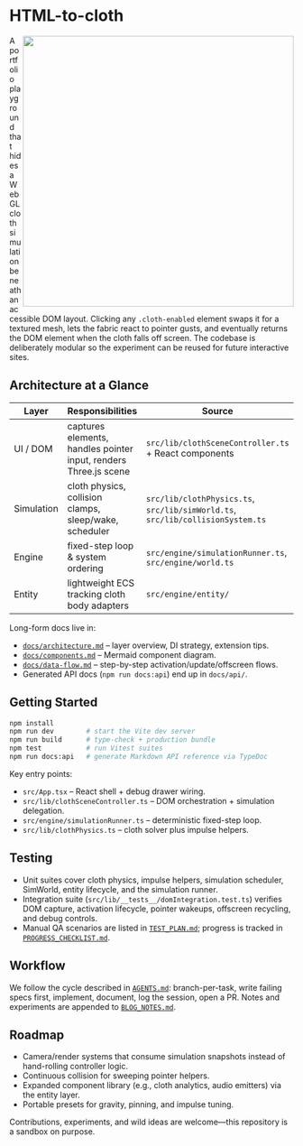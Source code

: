 # HTML-to-cloth

<img src="https://github.com/user-attachments/assets/976ff0de-e55b-46d6-990b-bba48cbe741e" width="480" align="right" />

A portfolio playground that hides a WebGL cloth simulation beneath an accessible DOM layout. Clicking any `.cloth-enabled` element swaps it for a textured mesh, lets the fabric react to pointer gusts, and eventually returns the DOM element when the cloth falls off screen. The codebase is deliberately modular so the experiment can be reused for future interactive sites.

## Architecture at a Glance

| Layer | Responsibilities | Source |
| ----- | ---------------- | ------ |
| UI / DOM | captures elements, handles pointer input, renders Three.js scene | `src/lib/clothSceneController.ts` + React components |
| Simulation | cloth physics, collision clamps, sleep/wake, scheduler | `src/lib/clothPhysics.ts`, `src/lib/simWorld.ts`, `src/lib/collisionSystem.ts` |
| Engine | fixed-step loop & system ordering | `src/engine/simulationRunner.ts`, `src/engine/world.ts` |
| Entity | lightweight ECS tracking cloth body adapters | `src/engine/entity/` |

Long-form docs live in:

- [`docs/architecture.md`](docs/architecture.md) – layer overview, DI strategy, extension tips.
- [`docs/components.md`](docs/components.md) – Mermaid component diagram.
- [`docs/data-flow.md`](docs/data-flow.md) – step-by-step activation/update/offscreen flows.
- Generated API docs (`npm run docs:api`) end up in `docs/api/`.

## Getting Started

```bash
npm install
npm run dev        # start the Vite dev server
npm run build      # type-check + production bundle
npm test           # run Vitest suites
npm run docs:api   # generate Markdown API reference via TypeDoc
```

Key entry points:

- `src/App.tsx` – React shell + debug drawer wiring.
- `src/lib/clothSceneController.ts` – DOM orchestration + simulation delegation.
- `src/engine/simulationRunner.ts` – deterministic fixed-step loop.
- `src/lib/clothPhysics.ts` – cloth solver plus impulse helpers.

## Testing

- Unit suites cover cloth physics, impulse helpers, simulation scheduler, SimWorld, entity lifecycle, and the simulation runner.
- Integration suite (`src/lib/__tests__/domIntegration.test.ts`) verifies DOM capture, activation lifecycle, pointer wakeups, offscreen recycling, and debug controls.
- Manual QA scenarios are listed in [`TEST_PLAN.md`](TEST_PLAN.md); progress is tracked in [`PROGRESS_CHECKLIST.md`](PROGRESS_CHECKLIST.md).

## Workflow

We follow the cycle described in [`AGENTS.md`](AGENTS.md): branch-per-task, write failing specs first, implement, document, log the session, open a PR. Notes and experiments are appended to [`BLOG_NOTES.md`](BLOG_NOTES.md).

## Roadmap

- Camera/render systems that consume simulation snapshots instead of hand-rolling controller logic.
- Continuous collision for sweeping pointer helpers.
- Expanded component library (e.g., cloth analytics, audio emitters) via the entity layer.
- Portable presets for gravity, pinning, and impulse tuning.

Contributions, experiments, and wild ideas are welcome—this repository is a sandbox on purpose.
